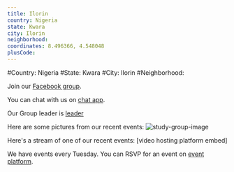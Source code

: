 ```yaml
---
title: Ilorin
country: Nigeria
state: Kwara
city: Ilorin
neighborhood: 
coordinates: 8.496366, 4.548048
plusCode:
---
```


#Country: Nigeria
#State: Kwara
#City: Ilorin
#Neighborhood: 

Join our [Facebook group](https://www.facebook.com/groups/free.code.camp.ilorin.nigeria).

You can chat with us on [chat app](URL).

Our Group leader is [leader](URL)

Here are some pictures from our recent events:
![study-group-image](https://freecodecampilorin.github.io/images/meetup.jpg)

Here's a stream of one of our recent events:
[video hosting platform embed]

We have events every Tuesday. You can RSVP for an event on [event platform](URL).
